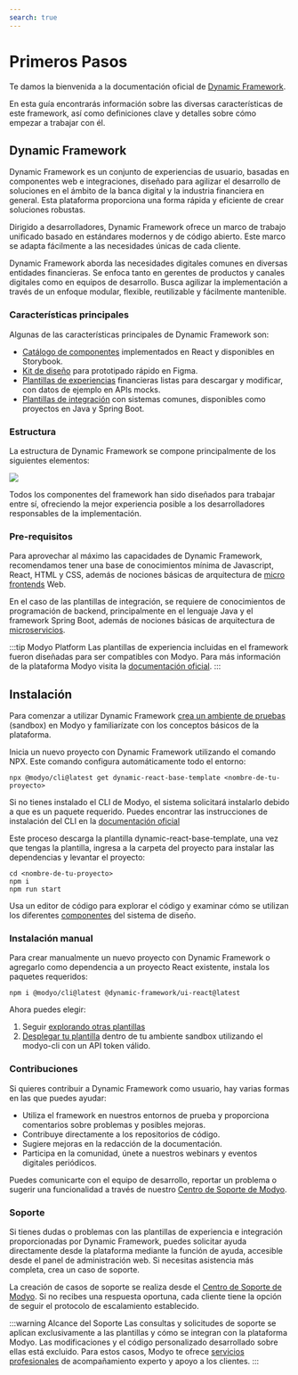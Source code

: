 ```yaml
---
search: true
---
```


# Primeros Pasos

Te damos la bienvenida a la documentación oficial de [Dynamic Framework](https://dynamicframework.dev).

En esta guía encontrarás información sobre las diversas características de este framework, así como definiciones clave y detalles sobre cómo empezar a trabajar con él.

## Dynamic Framework

Dynamic Framework es un conjunto de experiencias de usuario, basadas en componentes web e integraciones, diseñado para agilizar el desarrollo de soluciones en el ámbito de la banca digital y la industria financiera en general. Esta plataforma proporciona una forma rápida y eficiente de crear soluciones robustas.

Dirigido a desarrolladores, Dynamic Framework ofrece un marco de trabajo unificado basado en estándares modernos y de código abierto. Este marco se adapta fácilmente a las necesidades únicas de cada cliente.

Dynamic Framework aborda las necesidades digitales comunes en diversas entidades financieras. Se enfoca tanto en gerentes de productos y canales digitales como en equipos de desarrollo. Busca agilizar la implementación a través de un enfoque modular, flexible, reutilizable y fácilmente mantenible.

###  Características principales
Algunas de las características principales de Dynamic Framework son:
- [Catálogo de componentes](/es/dynamic/ui/components) implementados en React y disponibles en Storybook.
- [Kit de diseño](/es/dynamic/ui) para prototipado rápido en Figma.
- [Plantillas de experiencias](/es/dynamic/experiences/retail/dashboard) financieras listas para descargar y modificar, con datos de ejemplo en APIs mocks.
- [Plantillas de integración](/es/dynamic/integrations) con sistemas comunes, disponibles como proyectos en Java y Spring Boot.


### Estructura
La estructura de Dynamic Framework se compone principalmente de los siguientes elementos:

<img src="/assets/img/dynamic/dynamic_components.png" style="max-width: 700px;"/>

Todos los componentes del framework han sido diseñados para trabajar entre sí, ofreciendo la mejor experiencia posible a los desarrolladores responsables de la implementación.


### Pre-requisitos
Para aprovechar al máximo las capacidades de Dynamic Framework, recomendamos tener una base de conocimientos mínima de Javascript, React, HTML y CSS, además de nociones básicas de arquitectura de [micro frontends](/es/architecture/patterns/micro-frontend) Web.

En el caso de las plantillas de integración, se requiere de conocimientos de programación de backend, principalmente en el lenguaje Java y el framework Spring Boot, además de nociones básicas de arquitectura de [microservicios](/es/architecture/patterns/microservice).

:::tip Modyo Platform
Las plantillas de experiencia incluidas en el framework fueron diseñadas para ser compatibles con Modyo. Para más información de la plataforma Modyo visita la [documentación oficial](/es/platform).
:::


## Instalación
Para comenzar a utilizar Dynamic Framework [crea un ambiente de pruebas](https://www.modyo.com/get-started) (sandbox) en Modyo y familiarízate con los conceptos básicos de la plataforma.

Inicia un nuevo proyecto con Dynamic Framework utilizando el comando NPX. Este comando configura automáticamente todo el entorno:

``` shell
npx @modyo/cli@latest get dynamic-react-base-template <nombre-de-tu-proyecto>
```
Si no tienes instalado el CLI de Modyo, el sistema solicitará instalarlo debido a que es un paquete requerido. Puedes encontrar las instrucciones de instalación del CLI en la [documentación oficial](/es/platform/channels/cli.html#modyo-cli)

Este proceso descarga la plantilla dynamic-react-base-template, una vez que tengas la plantilla, ingresa a la carpeta del proyecto para instalar las dependencias y levantar el proyecto:

```shell
cd <nombre-de-tu-proyecto>
npm i
npm run start
```
Usa un editor de código para explorar el código y examinar cómo se utilizan los diferentes [componentes](/es/dynamic/ui/components) del sistema de diseño.

### Instalación manual
Para crear manualmente un nuevo proyecto con Dynamic Framework o agregarlo como dependencia a un proyecto React existente, instala los paquetes requeridos:
```shell
npm i @modyo/cli@latest @dynamic-framework/ui-react@latest
```

Ahora puedes elegir:
1. Seguir [explorando otras plantillas](/es/dynamic/experiences/retail/dashboard.html)
2. [Desplegar tu plantilla](/es/platform/channels/cli.html#modyo-cli-push-name) dentro de tu ambiente sandbox utilizando el modyo-cli con un API token válido.


### Contribuciones

Si quieres contribuir a Dynamic Framework como usuario, hay varias formas en las que puedes ayudar:
- Utiliza el framework en nuestros entornos de prueba y proporciona comentarios sobre problemas y posibles mejoras.
- Contribuye directamente a los repositorios de código.
- Sugiere mejoras en la redacción de la documentación.
- Participa en la comunidad, únete a nuestros webinars y eventos digitales periódicos.

Puedes comunicarte con el equipo de desarrollo, reportar un problema o sugerir una funcionalidad a través de nuestro [Centro de Soporte de Modyo](https://support.modyo.com).


### Soporte

Si tienes dudas o problemas con las plantillas de experiencia e integración proporcionadas por Dynamic Framework, puedes solicitar ayuda directamente desde la plataforma mediante la función de ayuda, accesible desde el panel de administración web. Si necesitas asistencia más completa, crea un caso de soporte.

La creación de casos de soporte se realiza desde el [Centro de Soporte de Modyo](https://support.modyo.com). Si no recibes una respuesta oportuna, cada cliente tiene la opción de seguir el protocolo de escalamiento establecido.

:::warning Alcance del Soporte
Las consultas y solicitudes de soporte se aplican exclusivamente a las plantillas y cómo se integran con la plataforma Modyo. Las modificaciones y el código personalizado desarrollado sobre ellas está excluido. Para estos casos, Modyo te ofrece [servicios profesionales](https://modyo.com/services) de acompañamiento experto y apoyo a los clientes.
:::